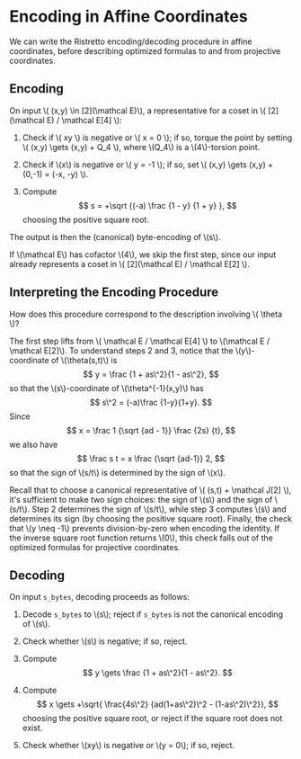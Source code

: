 # Encoding in Affine Coordinates

We can write the Ristretto encoding/decoding procedure in affine
coordinates, before describing optimized formulas to and from
projective coordinates.

## Encoding

On input \\( (x,y) \in \[2\](\mathcal E)\\), a representative for a
coset in \\( \[2\](\mathcal E) / \mathcal E[4] \\):

1. Check if \\( xy \\) is negative or \\( x = 0 \\); if so, torque
   the point by setting \\( (x,y) \gets (x,y) + Q_4 \\), where
   \\(Q_4\\) is a \\(4\\)-torsion point.

2. Check if \\(x\\) is negative or \\( y = -1 \\); if so, set
   \\( (x,y) \gets (x,y) + (0,-1) = (-x, -y) \\).

3. Compute $$ s = +\sqrt {(-a) \frac {1 - y} {1 + y} }, $$ choosing
   the positive square root.

The output is then the (canonical) byte-encoding of \\(s\\).

If \\(\mathcal E\\) has cofactor \\(4\\), we skip the first step,
since our input already represents a coset in
\\( \[2\](\mathcal E) / \mathcal E[2] \\).

## Interpreting the Encoding Procedure

How does this procedure correspond to the description involving
\\( \theta \\)?

The first step lifts from \\( \mathcal E / \mathcal E[4] \\) to
\\(\mathcal E / \mathcal E[2]\\).  To understand steps 2 and 3,
notice that the \\(y\\)-coordinate of \\(\theta(s,t)\\) is
$$
y = \frac {1 + as\^2}{1 - as\^2},
$$
so that the \\(s\\)-coordinate of \\(\theta\^{-1}(x,y)\\) has
$$
s\^2 = (-a)\frac {1-y}{1+y}.
$$
Since
$$
x = \frac 1 {\sqrt {ad - 1}} \frac {2s} {t},
$$
we also have
$$
\frac s t = x \frac {\sqrt {ad-1}} 2,
$$
so that the sign of \\(s/t\\) is determined by the sign of \\(x\\).

Recall that to choose a canonical representative of \\( (s,t) + \mathcal J[2]
\\), it's sufficient to make two sign choices: the sign of \\(s\\) and the sign
of \\(s/t\\).  Step 2 determines the sign of \\(s/t\\), while step 3 computes
\\(s\\) and determines its sign (by choosing the positive square root).
Finally, the check that \\(y \neq -1\\) prevents division-by-zero when encoding
the identity.  If the inverse square root function returns \\(0\\), this check
falls out of the optimized formulas for projective coordinates.

## Decoding

On input `s_bytes`, decoding proceeds as follows:

1. Decode `s_bytes` to \\(s\\); reject if `s_bytes` is not the
   canonical encoding of \\(s\\).

2. Check whether \\(s\\) is negative; if so, reject.

3. Compute
$$
y \gets \frac {1 + as\^2}{1 - as\^2}.
$$

4. Compute
$$
x \gets +\sqrt{ \frac{4s\^2} {ad(1+as\^2)\^2 - (1-as\^2)\^2}},
$$
choosing the positive square root, or reject if the square root does
not exist.

5. Check whether \\(xy\\) is negative or \\(y = 0\\); if so, reject.

